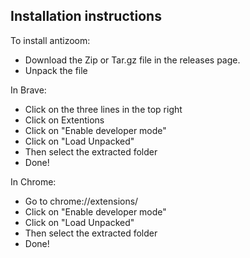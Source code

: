 ## Installation instructions
To install antizoom:
- Download the Zip or Tar.gz file in the releases page. 
- Unpack the file

In Brave:

- Click on the three lines in the top right
- Click on Extentions
- Click on "Enable developer mode"
- Click on "Load Unpacked"
- Then select the extracted folder
- Done!

In Chrome:

- Go to chrome://extensions/
- Click on "Enable developer mode"
- Click on "Load Unpacked"
- Then select the extracted folder
- Done!
